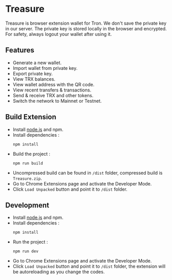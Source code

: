 # Treasure

Treasure is browser extension wallet for Tron. We don't save the private key in our server. The private key is stored locally in the browser and encrypted. For safety, always logout your wallet after using it.



## Features
* Generate a new wallet.
* Import wallet from private key.
* Export private key.
* View TRX balances.
* View wallet address with the QR code.
* View recent transfers & transactions.
* Send & receive TRX and other tokens.
* Switch the network to Mainnet or Testnet.


## Build Extension

* Install [node.js](https://nodejs.org/) and npm.
* Install dependencies :
  ```
  npm install
  ```
* Build the project :
  ```
  npm run build
  ```
* Uncompressed build can be found in `/dist` folder, compressed build is `Treasure.zip`.
* Go to Chrome Extensions page and activate the Developer Mode.
* Click `Load Unpacked` button and point it to `/dist` folder.

## Development
* Install [node.js](https://nodejs.org/) and npm.
* Install dependencies :
  ```
  npm install
  ```
* Run the project :
  ```
  npm run dev
  ```
* Go to Chrome Extensions page and activate the Developer Mode.
* Click `Load Unpacked` button and point it to `/dist` folder, the extension will be autoreloading as you change the codes.
